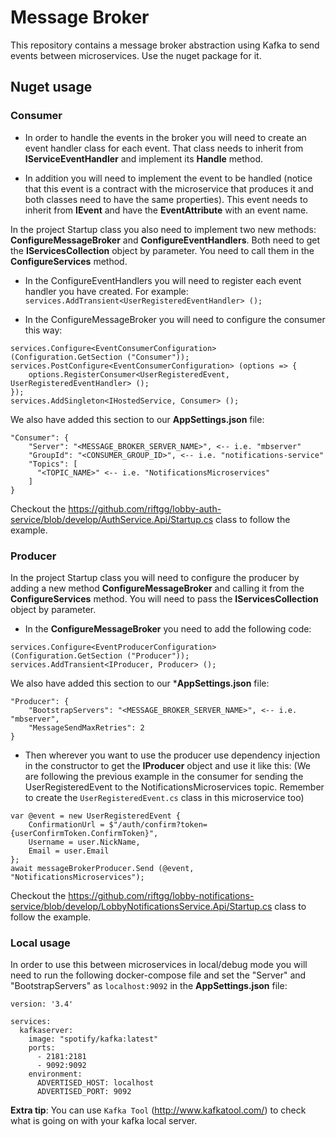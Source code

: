 # Message Broker

This repository contains a message broker abstraction using Kafka to send events between microservices. Use the nuget package for it.

## Nuget usage
### Consumer

* In order to handle the events in the broker you will need to create an event handler class for each event. That class needs to inherit from **IServiceEventHandler** and implement its **Handle** method.

* In addition you will need to implement the event to be handled (notice that this event is a contract with the microservice that produces it and both classes need to have the same properties). This event needs to inherit from **IEvent** and have the **EventAttribute** with an event name.


In the project Startup class you also need to implement two new methods: **ConfigureMessageBroker** and **ConfigureEventHandlers**. Both need to get the **IServicesCollection** object by parameter. You need to call them in the **ConfigureServices** method.

* In the ConfigureEventHandlers you will need to register each event handler you have created. For example: `services.AddTransient<UserRegisteredEventHandler> ();`

* In the ConfigureMessageBroker you will need to configure the consumer this way:

```
services.Configure<EventConsumerConfiguration> (Configuration.GetSection ("Consumer"));
services.PostConfigure<EventConsumerConfiguration> (options => {
    options.RegisterConsumer<UserRegisteredEvent, UserRegisteredEventHandler> ();
});
services.AddSingleton<IHostedService, Consumer> ();
```

We also have added this section to our **AppSettings.json** file:

```
"Consumer": {
    "Server": "<MESSAGE_BROKER_SERVER_NAME>", <-- i.e. "mbserver"
    "GroupId": "<CONSUMER_GROUP_ID>", <-- i.e. "notifications-service"
    "Topics": [
      "<TOPIC_NAME>" <-- i.e. "NotificationsMicroservices"
    ]
}
```

Checkout the https://github.com/riftgg/lobby-auth-service/blob/develop/AuthService.Api/Startup.cs class to follow the example.


### Producer

In the project Startup class you will need to configure the producer by adding a new method **ConfigureMessageBroker** and calling it from the **ConfigureServices** method. You will need to pass the **IServicesCollection** object by parameter.

* In the **ConfigureMessageBroker** you need to add the following code:

```
services.Configure<EventProducerConfiguration> (Configuration.GetSection ("Producer"));
services.AddTransient<IProducer, Producer> ();
```

We also have added this section to our ***AppSettings.json** file:

```
"Producer": {
    "BootstrapServers": "<MESSAGE_BROKER_SERVER_NAME>", <-- i.e. "mbserver",
    "MessageSendMaxRetries": 2
}
```


* Then wherever you want to use the producer use dependency injection in the constructor to get the **IProducer** object and use it like this:
(We are following the previous example in the consumer for sending the UserRegisteredEvent to the NotificationsMicroservices topic. Remember to create the `UserRegisteredEvent.cs` class in this microservice too)

```
var @event = new UserRegisteredEvent {
    ConfirmationUrl = $"/auth/confirm?token={userConfirmToken.ConfirmToken}",
    Username = user.NickName,
    Email = user.Email
};
await messageBrokerProducer.Send (@event, "NotificationsMicroservices");
```

Checkout the https://github.com/riftgg/lobby-notifications-service/blob/develop/LobbyNotificationsService.Api/Startup.cs class to follow the example.


### Local usage

In order to use this between microservices in local/debug mode you will need to run the following docker-compose file and set the "Server" and "BootstrapServers" as `localhost:9092` in the **AppSettings.json** file:

```
version: '3.4'

services:
  kafkaserver:
    image: "spotify/kafka:latest"
    ports:
      - 2181:2181
      - 9092:9092
    environment:
      ADVERTISED_HOST: localhost
      ADVERTISED_PORT: 9092
```

**Extra tip**: You can use `Kafka Tool` (http://www.kafkatool.com/) to check what is going on with your kafka local server.
